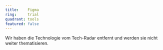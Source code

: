 ```yaml
---
title:    Figma
ring:     trial
quadrant: tools
featured: false
---
```


Wir haben die Technologie vom Tech-Radar entfernt und werden sie nicht weiter thematisieren.
